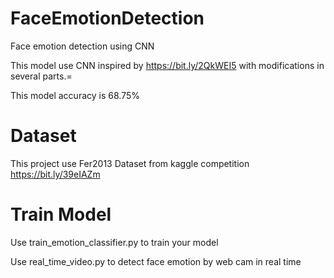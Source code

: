 # FaceEmotionDetection
Face emotion detection using CNN

This model use CNN inspired by https://bit.ly/2QkWEI5 with modifications in several parts.=

This model accuracy is 68.75%

# Dataset
This project use Fer2013 Dataset from kaggle competition https://bit.ly/39eIAZm

# Train Model
Use train_emotion_classifier.py to train your model

Use real_time_video.py to detect face emotion by web cam in real time
